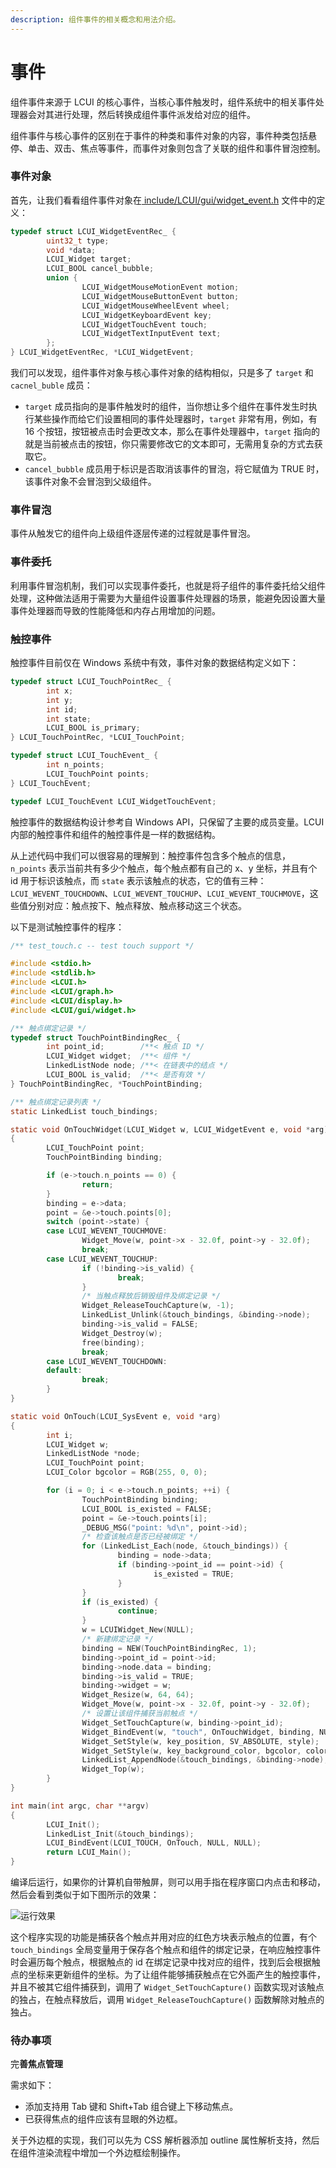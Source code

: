 ```yaml
---
description: 组件事件的相关概念和用法介绍。
---
```


# 事件

组件事件来源于 LCUI 的核心事件，当核心事件触发时，组件系统中的相关事件处理器会对其进行处理，然后转换成组件事件派发给对应的组件。

组件事件与核心事件的区别在于事件的种类和事件对象的内容，事件种类包括悬停、单击、双击、焦点等事件，而事件对象则包含了关联的组件和事件冒泡控制。

### 事件对象

首先，让我们看看组件事件对象在[ include/LCUI/gui/widget\_event.h](https://github.com/lc-soft/LCUI/blob/345031d74ca65225ec3623e0c92d448f54f5052b/include/LCUI/gui/widget_event.h#L81-L95) 文件中的定义：

```c
typedef struct LCUI_WidgetEventRec_ {
        uint32_t type;
        void *data;
        LCUI_Widget target;
        LCUI_BOOL cancel_bubble;
        union {
                LCUI_WidgetMouseMotionEvent motion;
                LCUI_WidgetMouseButtonEvent button;
                LCUI_WidgetMouseWheelEvent wheel;
                LCUI_WidgetKeyboardEvent key;
                LCUI_WidgetTouchEvent touch;
                LCUI_WidgetTextInputEvent text;
        };
} LCUI_WidgetEventRec, *LCUI_WidgetEvent;
```

我们可以发现，组件事件对象与核心事件对象的结构相似，只是多了 `target` 和 `cacnel_buble` 成员：

* `target` 成员指向的是事件触发时的组件，当你想让多个组件在事件发生时执行某些操作而给它们设置相同的事件处理器时，`target` 非常有用，例如，有 16 个按钮，按钮被点击时会更改文本，那么在事件处理器中，`target` 指向的就是当前被点击的按钮，你只需要修改它的文本即可，无需用复杂的方式去获取它。
*  `cancel_bubble` 成员用于标识是否取消该事件的冒泡，将它赋值为 TRUE 时，该事件对象不会冒泡到父级组件。

### 事件冒泡

事件从触发它的组件向上级组件逐层传递的过程就是事件冒泡。

### 事件委托

利用事件冒泡机制，我们可以实现事件委托，也就是将子组件的事件委托给父组件处理，这种做法适用于需要为大量组件设置事件处理器的场景，能避免因设置大量事件处理器而导致的性能降低和内存占用增加的问题。

### 触控事件

触控事件目前仅在 Windows 系统中有效，事件对象的数据结构定义如下：

```c
typedef struct LCUI_TouchPointRec_ {
        int x;
        int y;
        int id;
        int state;
        LCUI_BOOL is_primary;
} LCUI_TouchPointRec, *LCUI_TouchPoint;

typedef struct LCUI_TouchEvent_ {
        int n_points;
        LCUI_TouchPoint points;
} LCUI_TouchEvent;

typedef LCUI_TouchEvent LCUI_WidgetTouchEvent;
```

触控事件的数据结构设计参考自 Windows API，只保留了主要的成员变量。LCUI 内部的触控事件和组件的触控事件是一样的数据结构。

从上述代码中我们可以很容易的理解到：触控事件包含多个触点的信息，`n_points` 表示当前共有多少个触点，每个触点都有自己的 x、y 坐标，并且有个 id 用于标识该触点，而 `state` 表示该触点的状态，它的值有三种：`LCUI_WEVENT_TOUCHDOWN`、`LCUI_WEVENT_TOUCHUP`、`LCUI_WEVENT_TOUCHMOVE`，这些值分别对应：触点按下、触点释放、触点移动这三个状态。

以下是测试触控事件的程序：

```c
/** test_touch.c -- test touch support */

#include <stdio.h>
#include <stdlib.h>
#include <LCUI.h>
#include <LCUI/graph.h>
#include <LCUI/display.h>
#include <LCUI/gui/widget.h>

/** 触点绑定记录 */
typedef struct TouchPointBindingRec_ {
        int point_id;        /**< 触点 ID */
        LCUI_Widget widget;  /**< 组件 */
        LinkedListNode node; /**< 在链表中的结点 */
        LCUI_BOOL is_valid;  /**< 是否有效 */
} TouchPointBindingRec, *TouchPointBinding;

/** 触点绑定记录列表 */
static LinkedList touch_bindings;

static void OnTouchWidget(LCUI_Widget w, LCUI_WidgetEvent e, void *arg)
{
        LCUI_TouchPoint point;
        TouchPointBinding binding;

        if (e->touch.n_points == 0) {
                return;
        }
        binding = e->data;
        point = &e->touch.points[0];
        switch (point->state) {
        case LCUI_WEVENT_TOUCHMOVE:
                Widget_Move(w, point->x - 32.0f, point->y - 32.0f);
                break;
        case LCUI_WEVENT_TOUCHUP:
                if (!binding->is_valid) {
                        break;
                }
                /* 当触点释放后销毁组件及绑定记录 */
                Widget_ReleaseTouchCapture(w, -1);
                LinkedList_Unlink(&touch_bindings, &binding->node);
                binding->is_valid = FALSE;
                Widget_Destroy(w);
                free(binding);
                break;
        case LCUI_WEVENT_TOUCHDOWN:
        default:
                break;
        }
}

static void OnTouch(LCUI_SysEvent e, void *arg)
{
        int i;
        LCUI_Widget w;
        LinkedListNode *node;
        LCUI_TouchPoint point;
        LCUI_Color bgcolor = RGB(255, 0, 0);

        for (i = 0; i < e->touch.n_points; ++i) {
                TouchPointBinding binding;
                LCUI_BOOL is_existed = FALSE;
                point = &e->touch.points[i];
                _DEBUG_MSG("point: %d\n", point->id);
                /* 检查该触点是否已经被绑定 */
                for (LinkedList_Each(node, &touch_bindings)) {
                        binding = node->data;
                        if (binding->point_id == point->id) {
                                is_existed = TRUE;
                        }
                }
                if (is_existed) {
                        continue;
                }
                w = LCUIWidget_New(NULL);
                /* 新建绑定记录 */
                binding = NEW(TouchPointBindingRec, 1);
                binding->point_id = point->id;
                binding->node.data = binding;
                binding->is_valid = TRUE;
                binding->widget = w;
                Widget_Resize(w, 64, 64);
                Widget_Move(w, point->x - 32.0f, point->y - 32.0f);
                /* 设置让该组件捕获当前触点 */
                Widget_SetTouchCapture(w, binding->point_id);
                Widget_BindEvent(w, "touch", OnTouchWidget, binding, NULL);
                Widget_SetStyle(w, key_position, SV_ABSOLUTE, style);
                Widget_SetStyle(w, key_background_color, bgcolor, color);
                LinkedList_AppendNode(&touch_bindings, &binding->node);
                Widget_Top(w);
        }
}

int main(int argc, char **argv)
{
        LCUI_Init();
        LinkedList_Init(&touch_bindings);
        LCUI_BindEvent(LCUI_TOUCH, OnTouch, NULL, NULL);
        return LCUI_Main();
}

```

编译后运行，如果你的计算机自带触屏，则可以用手指在程序窗口内点击和移动，然后会看到类似于如下图所示的效果：

![&#x8FD0;&#x884C;&#x6548;&#x679C;](../.gitbook/assets/gui_events_touch.gif)

这个程序实现的功能是捕获各个触点并用对应的红色方块表示触点的位置，有个 `touch_bindings` 全局变量用于保存各个触点和组件的绑定记录，在响应触控事件时会遍历每个触点，根据触点的 id 在绑定记录中找对应的组件，找到后会根据触点的坐标来更新组件的坐标。为了让组件能够捕获触点在它外面产生的触控事件，并且不被其它组件捕获到，调用了 `Widget_SetTouchCapture()` 函数实现对该触点的独占，在触点释放后，调用 `Widget_ReleaseTouchCapture()` 函数解除对触点的独占。

### 待办事项

完**善焦点管理**

需求如下：

* 添加支持用 Tab 键和 Shift+Tab 组合键上下移动焦点。
* 已获得焦点的组件应该有显眼的外边框。

关于外边框的实现，我们可以先为 CSS 解析器添加  outline 属性解析支持，然后在组件渲染流程中增加一个外边框绘制操作。

